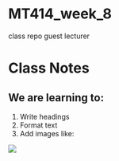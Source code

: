 # MT414_week_8
class repo guest lecturer

# **Class Notes**

## We are learning to:
1. Write headings
2. Format text
3. Add images like:

![ ](https://i.imgflip.com/3pw1vi.jpg)
